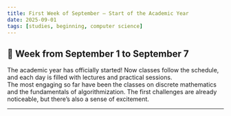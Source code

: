 ```yaml
---
title: First Week of September — Start of the Academic Year
date: 2025-09-01
tags: [studies, beginning, computer science]
---
```


## 📌 Week from September 1 to September 7

The academic year has officially started! Now classes follow the schedule, and each day is filled with lectures and practical sessions.  
The most engaging so far have been the classes on discrete mathematics and the fundamentals of algorithmization. The first challenges are already noticeable, but there’s also a sense of excitement.  

---

